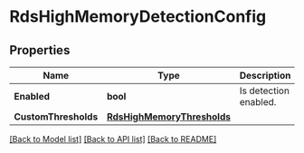# RdsHighMemoryDetectionConfig

## Properties
Name | Type | Description | Notes
------------ | ------------- | ------------- | -------------
**Enabled** | **bool** | Is detection enabled. | 
**CustomThresholds** | [**RdsHighMemoryThresholds**](RdsHighMemoryThresholds.md) |  | [optional] 

[[Back to Model list]](../README.md#documentation-for-models) [[Back to API list]](../README.md#documentation-for-api-endpoints) [[Back to README]](../README.md)


